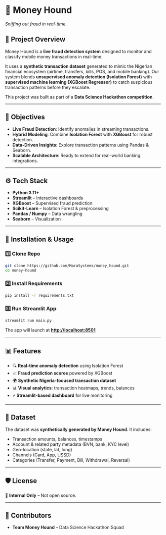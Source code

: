 # 🐶 Money Hound

*Sniffing out fraud in real-time.*

## 📌 Project Overview

Money Hound is a **live fraud detection system** designed to monitor and classify mobile money transactions in real-time.

It uses a **synthetic transaction dataset** generated to mimic the Nigerian financial ecosystem (airtime, transfers, bills, POS, and mobile banking). Our system blends **unsupervised anomaly detection (Isolation Forest)** with **supervised machine learning (XGBoost Regressor)** to catch suspicious transaction patterns before they escalate.

This project was built as part of a **Data Science Hackathon competition**.

---

## 🎯 Objectives

* **Live Fraud Detection**: Identify anomalies in streaming transactions.
* **Hybrid Modeling**: Combine **Isolation Forest** with **XGBoost** for robust detection.
* **Data-Driven Insights**: Explore transaction patterns using Pandas & Seaborn.
* **Scalable Architecture**: Ready to extend for real-world banking integrations.

---

## ⚙️ Tech Stack

* **Python 3.11+**
* **Streamlit** – Interactive dashboards
* **XGBoost** – Supervised fraud prediction
* **Scikit-Learn** – Isolation Forest & preprocessing
* **Pandas / Numpy** – Data wrangling
* **Seaborn** – Visualization

---

## 🚀 Installation & Usage

### 1️⃣ Clone Repo

```bash
git clone https://github.com/MaraSystems/money_hound.git
cd money-hound
```

### 2️⃣ Install Requirements

```bash
pip install -r requirements.txt
```

### 3️⃣ Run Streamlit App

```bash
streamlit run main.py
```

The app will launch at **[http://localhost:8501](http://localhost:8501)**

---

## 📊 Features

* 🔍 **Real-time anomaly detection** using Isolation Forest
* 📈 **Fraud prediction scores** powered by XGBoost
* 🌍 **Synthetic Nigeria-focused transaction dataset**
* 📊 **Visual analytics**: transaction heatmaps, trends, balances
* ⚡ **Streamlit-based dashboard** for live monitoring

---

## 📂 Dataset

The dataset was **synthetically generated by Money Hound**.
It includes:

* Transaction amounts, balances, timestamps
* Account & related party metadata (BVN, bank, KYC level)
* Geo-location (state, lat, long)
* Channels (Card, App, USSD)
* Categories (Transfer, Payment, Bill, Withdrawal, Reversal)

---

## 🛡️ License

🚫 **Internal Only** – Not open source.

---

## 🤝 Contributors

* **Team Money Hound** – Data Science Hackathon Squad